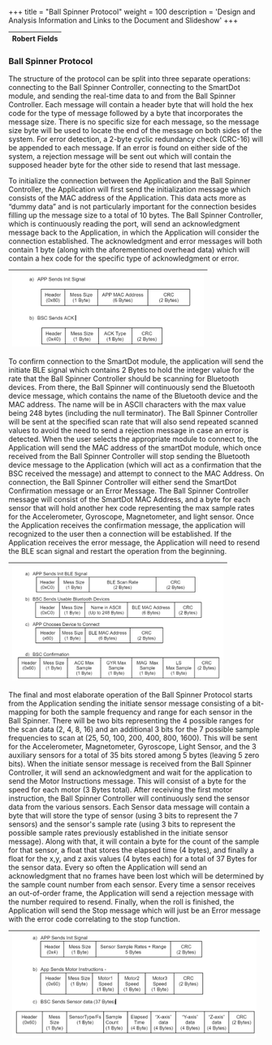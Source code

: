 +++
title = "Ball Spinner Protocol"
weight = 100
description = 'Design and Analysis Information and Links to the Document and Slideshow'
+++

| Robert Fields |
|:-:|

### Ball Spinner Protocol

The structure of the protocol can be split into three separate operations: connecting to the Ball Spinner Controller, connecting to the SmartDot module, and sending the real-time data to and from the Ball Spinner Controller. Each message will contain a header byte that will hold the hex code for the type of message followed by a byte that incorporates the message size. There is no specific size for each message, so the message size byte will be used to locate the end of the message on both sides of the system. For error detection, a 2-byte cyclic redundancy check (CRC-16) will be appended to each message. If an error is found on either side of the system, a rejection message will be sent out which will contain the supposed header byte for the other side to resend that last message.

To initialize the connection between the Application and the Ball Spinner Controller, the Application will first send the initialization message which consists of the MAC address of the Application. This data acts more as “dummy data” and is not particularly important for the connection besides filling up the message size to a total of 10 bytes. The Ball Spinner Controller, which is continuously reading the port, will send an acknowledgment message back to the Application, in which the Application will consider the connection established. The acknowledgment and error messages will both contain 1 byte (along with the aforementioned overhead data) which will contain a hex code for the specific type of acknowledgment or error.

| ![Backend Arch](1.png?width=40vw&lightbox=false) | 
|:--:|

To confirm connection to the SmartDot module, the application will send the initiate BLE signal which contains 2 Bytes to hold the integer value for the rate that the Ball Spinner Controller should be scanning for Bluetooth devices. From there, the Ball Spinner will continuously send the Bluetooth device message, which contains the name of the Bluetooth device and the MAC address. The name will be in ASCII characters with the max value being 248 bytes (including the null terminator). The Ball Spinner Controller will be sent at the specified scan rate that will also send repeated scanned values to avoid the need to send a rejection message in case an error is detected. When the user selects the appropriate module to connect to, the Application will send the MAC address of the smartDot module, which once received from the Ball Spinner Controller will stop sending the Bluetooth device message to the Application (which will act as a confirmation that the BSC received the message) and attempt to connect to the MAC Address. On connection, the Ball Spinner Controller will either send the SmartDot Confirmation message or an Error Message. The Ball Spinner Controller message will consist of the SmartDot MAC Address, and a byte for each sensor that will hold another hex code representing the max sample rates for the Accelerometer, Gyroscope, Magnetometer, and light sensor. Once the Application receives the confirmation message, the application will recognized to the user then a connection will be established. If the Application receives the error message, the Application will need to resend the BLE scan signal and restart the operation from the beginning.

| ![Backend Arch](2.png?width=40vw&lightbox=false) | 
|:--:|

The final and most elaborate operation of the Ball Spinner Protocol starts from the Application sending the initiate sensor message consisting of a bit-mapping for both the sample frequency and range for each sensor in the Ball Spinner. There will be two bits representing the 4 possible ranges for the scan data (2, 4, 8, 16) and an additional 3 bits for the 7 possible sample frequencies to scan at (25, 50, 100, 200, 400, 800, 1600). This will be sent for the Accelerometer, Magnetometer, Gyroscope, Light Sensor, and the 3 auxiliary sensors for a total of 35 bits stored among 5 bytes (leaving 5 zero bits). When the initiate sensor message is received from the Ball Spinner Controller, it will send an acknowledgment and wait for the application to send the Motor Instructions message. This will consist of a byte for the speed for each motor (3 Bytes total). After receiving the first motor instruction, the Ball Spinner Controller will continuously send the sensor data from the various sensors. Each Sensor data message will contain a byte that will store the type of sensor (using 3 bits to represent the 7 sensors) and the sensor's sample rate (using 3 bits to represent the possible sample rates previously established in the initiate sensor message). Along with that, it will contain a byte for the count of the sample for that sensor, a float that stores the elapsed time (4 bytes), and finally a float for the x,y, and z axis values (4 bytes each) for a total of 37 Bytes for the sensor data. Every so often the Application will send an acknowledgment that no frames have been lost which will be determined by the sample count number from each sensor. Every time a sensor receives an out-of-order frame, the Application will send a rejection message with the number required to resend. Finally, when the roll is finished, the Application will send the Stop message which will just be an Error message with the error code correlating to the stop function.

| ![Backend Arch](3.png?width=40vw&lightbox=false) | 
|:--:|
